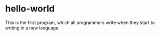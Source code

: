 # hello-world
This is the first program, which all programmers write when they start to writing in a new language.
